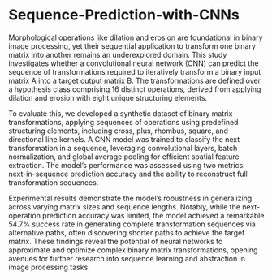 # Sequence-Prediction-with-CNNs

Morphological operations like dilation and erosion are foundational in binary image processing, yet their sequential application to transform one binary matrix into another remains
an underexplored domain. This study investigates whether a convolutional neural network
(CNN) can predict the sequence of transformations required to iteratively transform a binary input matrix A into a target output matrix B. The transformations are defined over
a hypothesis class comprising 16 distinct operations, derived from applying dilation and
erosion with eight unique structuring elements.

To evaluate this, we developed a synthetic dataset of binary matrix transformations, applying sequences of operations using predefined structuring elements, including cross, plus,
rhombus, square, and directional line kernels. A CNN model was trained to classify the
next transformation in a sequence, leveraging convolutional layers, batch normalization,
and global average pooling for efficient spatial feature extraction. The model’s performance
was assessed using two metrics: next-in-sequence prediction accuracy and the ability to
reconstruct full transformation sequences.

Experimental results demonstrate the model’s robustness in generalizing across varying matrix sizes and sequence lengths. Notably, while the next-operation prediction accuracy was
limited, the model achieved a remarkable 54.7% success rate in generating complete transformation sequences via alternative paths, often discovering shorter paths to achieve the
target matrix. These findings reveal the potential of neural networks to approximate and
optimize complex binary matrix transformations, opening avenues for further research into
sequence learning and abstraction in image processing tasks.
